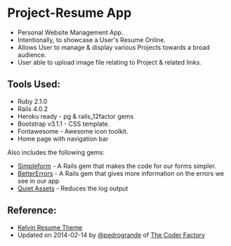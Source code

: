 Project-Resume App
==================================

* Personal Website Management App. 
* Intentionally, to showcase a User's Resume Online.
* Allows User to manage & display various Projects towards a broad audience.
* User able to upload image file relating to Project & related links.

## Tools Used:

* Ruby 2.1.0
* Rails 4.0.2
* Heroku ready - pg & rails_12factor gems
* Bootstrap v3.1.1 - CSS template.
* Fontawesome - Awesome icon toolkit.
* Home page with navigation bar

Also includes the following gems:

* [Simpleform]() - A Rails gem that makes the code for our forms simpler.
* [BetterErrors]() - A Rails gem that gives more information on the errors we see in our app
* [Quiet Assets]() - Reduces the log output

## Reference:
* [Kelvin Resume Theme](http://blacktie.co/demo/kelvin/)
* Updated on 2014-02-14 by [@pedrogrande](https://github.com/pedrogrande) of [The Coder Factory](https://coderfactory.com)
